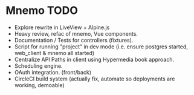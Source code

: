 # Mnemo TODO

- Explore rewrite in LiveView + Alpine.js
- Heavy review, refac of mnemo, Vue components.
- Documentation / Tests for controllers (fixtures).
- Script for running "project" in dev mode (i.e. ensure postgres started, web_client & mnemo all started)
- Centralize API Paths in client using Hypermedia book approach.
- Scheduling engine.
- OAuth integration. (front/back)
- CircleCI build system (actually fix, automate so deployments are working, demoable)
